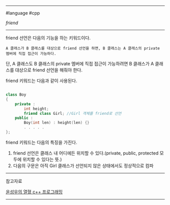 
---

#language #cpp 

*friend*

---

friend 선언은 다음의 기능을 하는 키워드이다.

	A 클래스가 B 클래스를 대상으로 friend 선언을 하면, B 클래스는 A 클래스의 private 멤버에 직접 접근이 가능하다.

단, A 클래스도 B 클래스의 private 멤버에 직접 접근이 가능하려면 B 클래스가 A 클래스를 대상으로 friend 선언을 해줘야 한다.

friend 키워드는 다음과 같이 사용된다.

```cpp

class Boy
{
	private :
		int height;
		friend class Girl; //Girl 객체를 friend로 선언
	public :
		Boy(int len) : height(len) {}
		. . . . .
};

```

friend 키워드는 다음의 특징을 가진다.

1. friend 선언은 클래스 내 어디에든 위치할 수 있다.(private, public, protected 모두에 위치할 수 있다는 뜻.)
2. 다음의 구문은 아직 Girl 클래스가 선언되지 않은 상태에서도 정상적으로 컴파

---

참고자료

[윤성우의 열혈 c++ 프로그래밍](https://product.kyobobook.co.kr/detail/S000001589147)

---